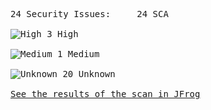 <pre>24 Security Issues:&Tab;24 SCA<br><br><div style="display: flex; align-items: center; text-align: center"><img alt="High" src=https://raw.githubusercontent.com/attiasas/jfrog-cli-security/improve_job_summary/resources/severityIcons/highSeverity.svg> 3 High</div><br><div style="display: flex; align-items: center; text-align: center"><img alt="Medium" src=https://raw.githubusercontent.com/attiasas/jfrog-cli-security/improve_job_summary/resources/severityIcons/mediumSeverity.svg> 1 Medium</div><br><div style="display: flex; align-items: center; text-align: center"><img alt="Unknown" src=https://raw.githubusercontent.com/attiasas/jfrog-cli-security/improve_job_summary/resources/severityIcons/unknownSeverity.svg> 20 Unknown</div><br><a href="https://test-platform-url/ui/scans-list/builds-scans">See the results of the scan in JFrog</a></pre>
